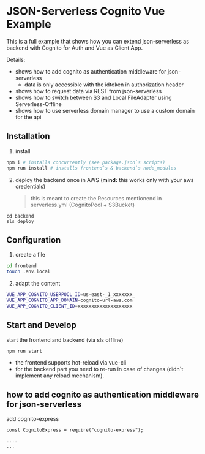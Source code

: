 # JSON-Serverless Cognito Vue Example

This is a full example that shows how you can extend json-serverless as backend with Cognito for Auth and Vue as Client App.

Details:

- shows how to add cognito as authentication middleware for json-serverless
  - data is only accessible with the idtoken in authorization header
- shows how to request data via REST from json-serverless
- shows how to switch between S3 and Local FileAdapter using Serverless-Offline
- shows how to use serverless domain manager to use a custom domain for the api

## Installation

1. install

```bash
npm i # installs concurrently (see package.json`s scripts)
npm run install # installs frontend`s & backend`s node_modules
```

2. deploy the backend once in AWS (**mind:** this works only with your aws credentials)
   > this is meant to create the Resources mentionend in serverless.yml (CognitoPool + S3Bucket)

```
cd backend
sls deploy
```

## Configuration

1. create a file

```bash
cd frontend
touch .env.local
```

2. adapt the content

```bash
VUE_APP_COGNITO_USERPOOL_ID=us-east-_1_xxxxxxx_
VUE_APP_COGNITO_APP_DOMAIN=cognito-url-aws.com
VUE_APP_COGNITO_CLIENT_ID=xxxxxxxxxxxxxxxxxxxx
```

## Start and Develop

start the frontend and backend (via sls offline)

```
npm run start
```

- the frontend supports hot-reload via vue-cli
- for the backend part you need to re-run in case of changes (didn`t implement any reload mechanism).

## how to add cognito as authentication middleware for json-serverless

add cognito-express

```
const CognitoExpress = require("cognito-express");

....
...
```
